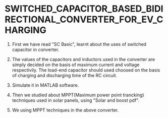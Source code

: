 # SWITCHED_CAPACITOR_BASED_BIDIRECTIONAL_CONVERTER_FOR_EV_CHARGING
1. First we have read "SC Basic", learnt about the uses of switched capacitor in converter.
2. The values of the capacitors and inductors used in the converter are simply decided on the basis of maximum current and voltage respectivily. The load-end capacitor should used choosed on the basis of charging and discharging time of the RC circuit.
3. Simulate it in MATLAB software.

4. Then we studied about MPPT(Maximum power point trancking) techniques used in solar panels, using "Solar and boost pdf".
5. We using MPPT techniques in the above converter.
 
